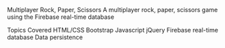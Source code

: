 Multiplayer Rock, Paper, Scissors
A multiplayer rock, paper, scissors game using the Firebase real-time database

Topics Covered
HTML/CSS
Bootstrap
Javascript
jQuery
Firebase real-time database
Data persistence